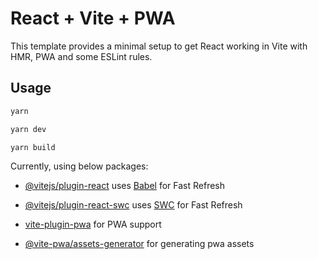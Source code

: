 # React + Vite + PWA

This template provides a minimal setup to get React working in Vite with HMR, PWA and some ESLint rules.

## Usage

```bash
yarn 

yarn dev

yarn build
```

Currently, using below packages:

- [@vitejs/plugin-react](https://github.com/vitejs/vite-plugin-react/blob/main/packages/plugin-react/README.md) uses [Babel](https://babeljs.io/) for Fast Refresh

- [@vitejs/plugin-react-swc](https://github.com/vitejs/vite-plugin-react-swc) uses [SWC](https://swc.rs/) for Fast Refresh

- [vite-plugin-pwa](https://vite-pwa-org.netlify.app/) for PWA support

- [@vite-pwa/assets-generator](https://vite-pwa-org.netlify.app/assets-generator/) for generating pwa assets
